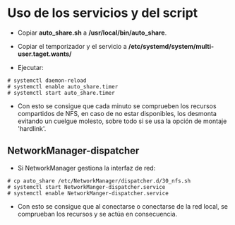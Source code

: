# Uso de los servicios y del script

- Copiar __auto_share.sh__ a __/usr/local/bin/auto_share__.

- Copiar el temporizador y el servicio a __/etc/systemd/system/multi-user.taget.wants/__

- Ejecutar:

~~~
# systemctl daemon-reload
# systemctl enable auto_share.timer
# systemctl start auto_share.timer
~~~

* Con esto se consigue que cada minuto se comprueben los recursos compartidos de NFS, en caso de no estar disponibles, los desmonta evitando un cuelgue molesto, sobre todo si se usa la opción de montaje 'hardlink'.

## NetworkManager-dispatcher

- Si NetworkManager gestiona la interfaz de red:

~~~
# cp auto_share /etc/NetworkManager/dispatcher.d/30_nfs.sh
# systemctl start NetworkManger-dispatcher.service
# systemctl enable NetworkManger-dispatcher.service
~~~

* Con esto se consigue que al conectarse o conectarse de la red local, se comprueban los recursos y se actúa en consecuencia.

